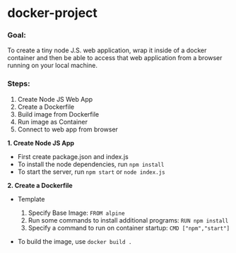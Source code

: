 # docker-project

### Goal: 
  To create a tiny node J.S. web application, wrap it inside of a docker container and then be able to access that web application from a browser running on your local machine.


### Steps:
1. Create Node JS Web App
2. Create a Dockerfile
3. Build image from Dockerfile
4. Run image as Container
5. Connect to web app from browser

**1. Create Node JS App**
* First create package.json and index.js
* To install the node dependencies, run `npm install`
* To start the server, run `npm start` or `node index.js`

**2. Create a Dockerfile**
* Template
  1.  Specify Base Image: `FROM alpine`
  2.  Run some commands to install additional programs: `RUN npm install`
  3.  Specify a command to run on container startup: `CMD ["npm","start"]` 

* To build the image, use `docker build .`
